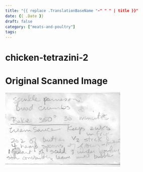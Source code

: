 ```yaml
---
title: "{{ replace .TranslationBaseName "-" " " | title }}"
date: {{ .Date }}
draft: false
category: ["meats-and-poultry"]
tags:
---
```


# chicken-tetrazini-2

# Original Scanned Image

![](/static/meats-and-poultry/chicken-tetrazini-2.png)